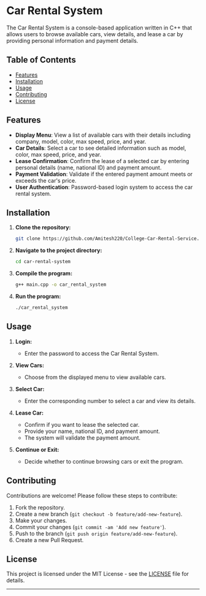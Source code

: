 # Car Rental System

The Car Rental System is a console-based application written in C++ that allows users to browse available cars, view details, and lease a car by providing personal information and payment details.

## Table of Contents

- [Features](#features)
- [Installation](#installation)
- [Usage](#usage)
- [Contributing](#contributing)
- [License](#license)

## Features

- **Display Menu**: View a list of available cars with their details including company, model, color, max speed, price, and year.
- **Car Details**: Select a car to see detailed information such as model, color, max speed, price, and year.
- **Lease Confirmation**: Confirm the lease of a selected car by entering personal details (name, national ID) and payment amount.
- **Payment Validation**: Validate if the entered payment amount meets or exceeds the car's price.
- **User Authentication**: Password-based login system to access the car rental system.

## Installation

1. **Clone the repository:**

   ```bash
   git clone https://github.com/Amitesh220/College-Car-Rental-Service.git
   ```

2. **Navigate to the project directory:**

   ```bash
   cd car-rental-system
   ```

3. **Compile the program:**

   ```bash
   g++ main.cpp -o car_rental_system
   ```

4. **Run the program:**

   ```bash
   ./car_rental_system
   ```

## Usage

1. **Login:**
   - Enter the password to access the Car Rental System.

2. **View Cars:**
   - Choose from the displayed menu to view available cars.

3. **Select Car:**
   - Enter the corresponding number to select a car and view its details.

4. **Lease Car:**
   - Confirm if you want to lease the selected car.
   - Provide your name, national ID, and payment amount.
   - The system will validate the payment amount.

5. **Continue or Exit:**
   - Decide whether to continue browsing cars or exit the program.

## Contributing

Contributions are welcome! Please follow these steps to contribute:

1. Fork the repository.
2. Create a new branch (`git checkout -b feature/add-new-feature`).
3. Make your changes.
4. Commit your changes (`git commit -am 'Add new feature'`).
5. Push to the branch (`git push origin feature/add-new-feature`).
6. Create a new Pull Request.

## License

This project is licensed under the MIT License - see the [LICENSE](LICENSE) file for details.

---



